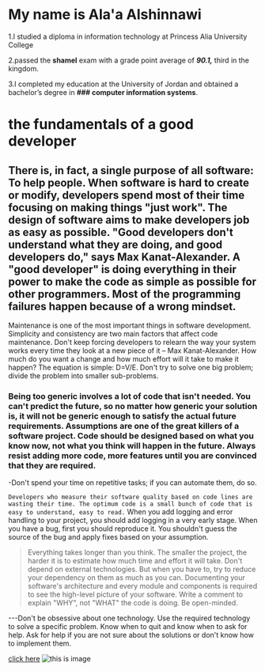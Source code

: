 # My name is Ala'a Alshinnawi
1.I studied a diploma in information technology at Princess Alia University College

2.passed the **shamel** exam with a grade point average of _**90.1,**_ third in the kingdom.

3.I completed my education at the University of Jordan
and obtained a bachelor’s degree in **### computer information systems**.

# the fundamentals of a good developer
## There is, in fact, a single purpose of all software: To help people. When software is hard to create or modify, developers spend most of their time focusing on making things "just work". The design of software aims to make developers job as easy as possible. "Good developers don't understand what they are doing, and good developers do," says Max Kanat-Alexander. A "good developer" is doing everything in their power to make the code as simple as possible for other programmers. Most of the programming failures happen because of a wrong mindset.
Maintenance is one of the most important things in software development. Simplicity and consistency are two main factors that affect code maintenance. Don't keep forcing developers to relearn the way your system works every time they look at a new piece of it – Max Kanat-Alexander. How much do you want a change and how much effort will it take to make it happen? The equation is simple: D=V/E. Don't try to solve one big problem; divide the problem into smaller sub-problems.
### Being too generic involves a lot of code that isn't needed. You can't predict the future, so no matter how generic your solution is, it will not be generic enough to satisfy the actual future requirements. Assumptions are one of the great killers of a software project. Code should be designed based on what you know now, not what you think will happen in the future. Always resist adding more code, more features until you are convinced that they are required.
-Don't spend your time on repetitive tasks; if you can automate them, do so.

`Developers who measure their software quality based on code lines are wasting their time. The optimum code is a small bunch of code that is easy to understand, easy to read.` When you add logging and error handling to your project, you should add logging in a very early stage. When you have a bug, first you should reproduce it. You shouldn't guess the source of the bug and apply fixes based on your assumption.


>Everything takes longer than you think. The smaller the project, the harder it is to estimate how much time and effort it will take.
Don't depend on external technologies. But when you have to, try to reduce your dependency on them as much as you can. Documenting your software's architecture and every module and components is required to see the high-level picture of your software. Write a comment to explain "WHY", not "WHAT" the code is doing. Be open-minded.

---Don't be obsessive about one technology. Use the required technology to solve a specific problem. Know when to quit and know when to ask for help. Ask for help if you are not sure about the solutions or don't know how to implement them.

[click here](https://www.freecodecamp.org/news/learn-the-fundamentals-of-a-good-developer-mindset-in-15-minutes-81321ab8a682/)
![this is image](https://i.pinimg.com/564x/bd/cd/4e/bdcd4e097d609543724874b01aa91c76.jpg)
